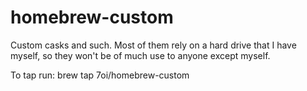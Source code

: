 homebrew-custom
===============

Custom casks and such. Most of them rely on a hard drive that I have myself, so they won't be of much use to anyone except myself.

To tap run: brew tap 7oi/homebrew-custom
